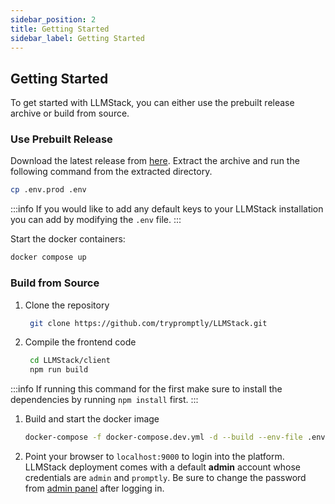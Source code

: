 ```yaml
---
sidebar_position: 2
title: Getting Started
sidebar_label: Getting Started
---
```


## Getting Started
To get started with LLMStack, you can either use the prebuilt release archive or build from source.

### Use Prebuilt Release
Download the latest release from [here](https://github.com/trypromptly/LLMStack/releases). Extract the archive and run the following command from the extracted directory.
```bash
cp .env.prod .env
```
:::info
If you would like to add any default keys to your LLMStack installation you can add by modifying the `.env` file. 
:::

Start the docker containers:
```bash
docker compose up
```

### Build from Source
1. Clone the repository
   ```bash
    git clone https://github.com/trypromptly/LLMStack.git
   ```
2. Compile the frontend code
   ```bash
    cd LLMStack/client
    npm run build
   ```
:::info
If running this command for the first make sure to install the dependencies by running `npm install` first.
:::
1. Build and start the docker image
   ```bash
   docker-compose -f docker-compose.dev.yml -d --build --env-file .env.dev up
   ```
2. Point your browser to `localhost:9000` to login into the platform. LLMStack deployment comes with a default **admin** account whose credentials are `admin` and `promptly`. Be sure to change the password from [admin panel](http://localhost:9000/admin/) after logging in.
